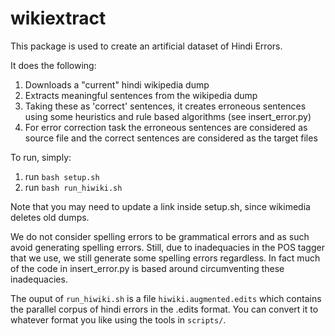 # wikiextract

This package is used to create an artificial dataset of Hindi Errors.

It does the following:

1. Downloads a "current" hindi wikipedia dump
2. Extracts meaningful sentences from the wikipedia dump 
3. Taking these as 'correct' sentences, it creates erroneous sentences using some heuristics and rule based algorithms (see insert_error.py)
4. For error correction task the erroneous sentences are considered as source file and  the correct sentences are considered as the target files

To run, simply: 

1. run `bash setup.sh`
2. run `bash run_hiwiki.sh` 

Note that you may need to update a link inside setup.sh, since wikimedia deletes old dumps.

We do not consider spelling errors to be grammatical errors and as such avoid generating spelling errors. Still, due to inadequacies in the POS tagger that we use, we still generate some spelling errors regardless. In fact much of the code in insert_error.py is based around circumventing these inadequacies.

The ouput of `run_hiwiki.sh` is a file `hiwiki.augmented.edits` which contains the parallel corpus of hindi errors in the .edits format. You can convert it to whatever format you like using the tools in `scripts/`.
